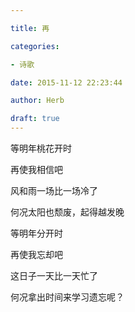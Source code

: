 ```yaml
---

title: 再

categories:

- 诗歌

date: 2015-11-12 22:23:44

author: Herb

draft: true
---
```


等明年桃花开时

再使我相信吧

风和雨一场比一场冷了

何况太阳也颓废，起得越发晚



等明年分开时

再使我忘却吧

这日子一天比一天忙了

何况拿出时间来学习遗忘呢？

